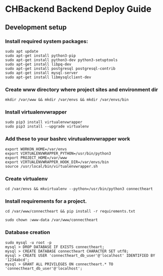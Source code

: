 # CHBackend Backend Deploy Guide

## Development setup

### Install required system packages:
    sudo apt update
    sudo apt-get install python3-pip
    sudo apt-get install python3-dev python3-setuptools
    sudo apt-get install libpq-dev
    sudo apt-get install postgresql postgresql-contrib
    sudo apt-get install mysql-server
    sudo apt-get install libmysqlclient-dev

### Create www directory where project sites and environment dir

    mkdir /var/www && mkdir /var/envs && mkdir /var/envs/bin

### Install virtualenvwrapper

    sudo pip3 install virtualenvwrapper
    sudo pip3 install --upgrade virtualenv

### Add these to your bashrc virutualenvwrapper work

    export WORKON_HOME=/var/envs
    export VIRTUALENVWRAPPER_PYTHON=/usr/bin/python3
    export PROJECT_HOME=/var/www
    export VIRTUALENVWRAPPER_HOOK_DIR=/var/envs/bin
    source /usr/local/bin/virtualenvwrapper.sh

### Create virtualenv

    cd /var/envs && mkvirtualenv --python=/usr/bin/python3 connectheart

### Install requirements for a project.

    cd /var/www/connectheart && pip install -r requirements.txt

    sudo chown :www-data /var/www/connectheart

### Database creation

    sudo mysql -u root -p
    mysql > DROP DATABASE IF EXISTS connectheart;
    mysql > CREATE DATABASE connectheart CHARACTER SET utf8;
    mysql > CREATE USER 'connectheart_db_user'@'localhost' IDENTIFIED BY '1234abcd';
    mysql > GRANT ALL PRIVILEGES ON connectheart.* TO 'connectheart_db_user'@'localhost';
